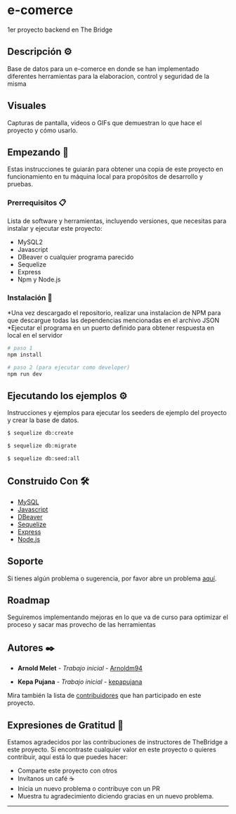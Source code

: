 # e-comerce

1er proyecto backend en The Bridge

## Descripción ⚙️

Base de datos para un e-comerce en donde se han implementado diferentes herramientas para la elaboracion, control y seguridad de la misma

## Visuales

Capturas de pantalla, videos o GIFs que demuestran lo que hace el proyecto y cómo usarlo.

## Empezando 🚀

Estas instrucciones te guiarán para obtener una copia de este proyecto en funcionamiento en tu máquina local para propósitos de desarrollo y pruebas.

### Prerrequisitos 📋

Lista de software y herramientas, incluyendo versiones, que necesitas para instalar y ejecutar este proyecto:

- MySQL2
- Javascript
- DBeaver o cualquier programa parecido
- Sequelize
- Express
- Npm y Node.js

### Instalación 🔧

*Una vez descargado el repositorio, realizar una instalacion de NPM para que descargue todas las dependencias mencionadas en el archivo JSON
*Ejecutar el programa en un puerto definido para obtener respuesta en local en el servidor

```bash
# paso 1
npm install
```

```bash
# paso 2 (para ejecutar como developer)
npm run dev
```

## Ejecutando los ejemplos ⚙️

Instrucciones y ejemplos para ejecutar los seeders de ejemplo del proyecto y crear la base de datos.

```bash
$ sequelize db:create
```

```bash
$ sequelize db:migrate
```

```bash
$ sequelize db:seed:all
```

## Construido Con 🛠️

- [ MySQL](https://www.ruby-lang.org/es/)
- [Javascript](https://rubyonrails.org)
- [DBeaver](https://rubygems.org)
- [Sequelize](https://www.postgresql.org)
- [Express](https://bulma.io)
- [Node.js](https://bulma.io)

## Soporte

Si tienes algún problema o sugerencia, por favor abre un problema [aquí](https://github.com/arnoldm94/e-comerce/issues).

## Roadmap

Seguiremos implementando mejoras en lo que va de curso para optimizar el proceso y sacar mas provecho de las herramientas

## Autores ✒️

- **Arnold Melet** - _Trabajo inicial_ - [Arnoldm94](https://github.com/arnoldm94)

- **Kepa Pujana** - _Trabajo inicial_ - [kepapujana](https://github.com/kepapujana)

Mira también la lista de [contribuidores](https://github.com/arnoldm94/e-comerce/contributors) que han participado en este proyecto.

## Expresiones de Gratitud 🎁

Estamos agradecidos por las contribuciones de instructores de TheBridge a este proyecto. Si encontraste cualquier valor en este proyecto o quieres contribuir, aquí está lo que puedes hacer:

- Comparte este proyecto con otros
- Invítanos un café ☕
- Inicia un nuevo problema o contribuye con un PR
- Muestra tu agradecimiento diciendo gracias en un nuevo problema.

---
